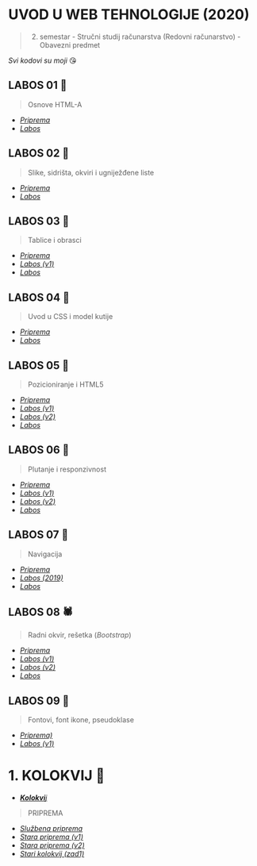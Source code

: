 # UVOD U WEB TEHNOLOGIJE (2020)

>  2. semestar - Stručni studij računarstva (Redovni računarstvo) - Obavezni predmet

*Svi kodovi su moji* 😘


## LABOS 01 🐬
> Osnove HTML-A

 - [*Priprema*](https://lab-01-priprema.now.sh)
 - [*Labos*](https://lab-01.now.sh)
 
## LABOS 02 🦌
> Slike, sidrišta, okviri i ugniježđene liste

 - [*Priprema*](https://lab-02-priprema.now.sh)
 - [*Labos*](https://lab02.now.sh)

## LABOS 03 🐂
> Tablice i obrasci

 - [*Priprema*](https://lab-03-priprema.now.sh)
 - [*Labos (v1)*](https://lab-03-leaked.now.sh)
 - [*Labos*](https://lab-03.now.sh)

 
## LABOS 04 🐪
> Uvod u CSS i model kutije

 - [*Priprema*](https://lab-04-priprema.now.sh)
 - [*Labos*](https://lab-04.now.sh)


## LABOS 05 🐒
> Pozicioniranje i HTML5

 - [*Priprema*](https://lab-05-priprema.now.sh)
 - [*Labos (v1)*](https://vjezba5-1.now.sh)
 - [*Labos (v2)*]( https://vjezba5-2.now.sh)
 - [*Labos*](https://lab-05.now.sh)
 
## LABOS 06 🦕
> Plutanje i responzivnost

 - [*Priprema*](https://lab-06-priprema.now.sh)
 - [*Labos (v1)*](marvelous-middle.surge.sh)
 - [*Labos (v2)*](lab6-2.surge.sh)
 - [*Labos*](https://lab-06.now.sh)


## LABOS 07 🐌
> Navigacija

 - [*Priprema*](https://lab-07-priprema.now.sh)
 - [*Labos (2019)*](https://lab-07-2019ed.now.sh)
 - [*Labos*](https://lab-07.now.sh)
 
## LABOS 08 🕷
> Radni okvir, rešetka (*Bootstrap*)

 - [*Priprema*](https://lab-08-priprema.now.sh)
 - [*Labos (v1)*](https://lab-08-leaked.mat2ja.now.sh)
 - [*Labos (v2)*](https://lab-08-leaked-v2.mat2ja.now.sh)
 - [*Labos*](https://lab-08.now.sh)

## LABOS 09 🦛
> Fontovi, font ikone, pseudoklase

 - [*Priprema)*](https://lab-08-priprema-ponistena.now.sh)
 - [*Labos (v1)*](https://fumbling-friend.surge.sh)


# 1. KOLOKVIJ 🐸

 - [***Kolokvi**j*](https://silky-cook.surge.sh)

> PRIPREMA
 - [*Službena priprema*](https://eminent-afternoon.surge.sh)
 - [*Stara priprema (v1)*](https://knotty-vessel.surge.sh)
 - [*Stara priprema (v2)*](https://economic-color.surge.sh)
 - [*Stari kolokvij (zad1)*](https://faulty-air.surge.sh)




